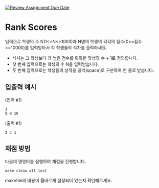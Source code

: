 [![Review Assignment Due Date](https://classroom.github.com/assets/deadline-readme-button-24ddc0f5d75046c5622901739e7c5dd533143b0c8e959d652212380cedb1ea36.svg)](https://classroom.github.com/a/r1D5yhCg)
# Rank Scores

입력으로 학생의 수 N(1<=N<=1000)과 N명의 학생의 각각의 점수(0<=점수<=10000)를 입력받아서 각 학생들의 석차를 출력하세요.

- 석차는 그 학생보다 더 높은 점수를 획득한 학생의 수 + 1로 정의합니다.
- 첫 번째 입력으로는 학생의 수 N을 입력받습니다.
- 두 번째 입력으로는 학생들의 성적을 공백(space)로 구분하여 한 줄로 받습니다.

## 입출력 예시
(입력 #1)
```
3
5 0 10
```
(출력 #1)
```
2 3 1
```

## 채점 방법

다음의 명령어를 실행하여 채점을 진행합니다.

```Makefile
make clean all test
```

makefile의 내용이 올바르게 설정되어 있는지 확인해주세요.
